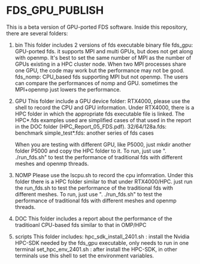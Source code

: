 # FDS_GPU_PUBLISH
  This is a beta version of GPU-ported FDS software.
  Inside this repository, there are several folders:
  1. bin
     This folder includes 2 versions of fds executable  binary file
     fds_gpu: GPU-ported fds. it supports MPI and multi GPUs, but does not get along with openmp. It's best to set the same number of MPI as the number of GPUs existing in a HPC cluster node. When two MPI processes share one GPU, the code may work but the performance may not be good.
     fds_nomp: CPU_based fds supporting MPI but not openmp. The users can compare the performances of nomp and GPU. sometimes the MPI+openmp just lowers the performance. 

  2. GPU
     This folder include a GPU device folder: RTX4000, please use the shell to record the CPU and GPU information. Under RTX4000, there is a HPC folder in which the appropriate fds executable file is linked. The HPC*.fds examples used are simplified cases of that used in the report in the DOC folder (HPC_Report_05_FDS.pdf). 
     32/64/128a.fds: benchmark
     simple_test*.fds: another series of fds cases

     When you are testing with different GPU, like P5000, just mkdir another folder P5000 and copy the HPC folder to it.
     To run, just use ". ./run_fds.sh" to test the performance of traditional fds with different meshes and openmp threads.

  3. NOMP
     Please use the lscpu.sh to record the cpu infomration. Under this folder there is a HPC folder similar to that under RTX4000/HPC. just run the run_fds.sh to test the performance of the traditional fds with different meshes.
     To run, just use ". ./run_fds.sh" to test the performance of traditional fds with different meshes and openmp threads.

  4. DOC
     This folder includes a report about the performance of the traditioanl CPU-based fds similar to that in OMP/HPC

  5. scripts
     This folder includes:
           hpc_sdk_install_2401.sh   :  install the Nvidia HPC-SDK needed by the fds_gpu executable, only needs to run in one terminal
           set_hpc_env_2401.sh       :  after install the HPC-SDK, in other terminals use this shell to set the environment variables.
        


  

